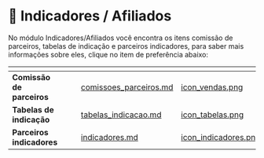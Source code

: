 # 👥 Indicadores / Afiliados

No módulo Indicadores/Afiliados você encontra os itens comissão de parceiros, tabelas de indicação e parceiros indicadores, para saber mais informações sobre eles, clique no item de preferência abaixo:

<table data-view="cards">
    <thead>
        <tr>
            <th></th>
            <th></th>
            <th></th>
            <th data-hidden data-card-target data-type="content-ref"></th>
            <th data-hidden data-card-cover data-type="files"></th>
        </tr>
    </thead>
        <tbody>
            <tr>
                <td>
                    <strong>Comissão de parceiros</strong>
                </td>
                <td></td>
                <td></td>
                <td>
                    <a href="/erp-v2/funcionalidades/indicadores_afiliados/comissoes_parceiros.md">comissoes_parceiros.md</a>
                </td>
                <td>
                    <a href="/erp-v2/assets/funcionalidades/icon_vendas.png">icon_vendas.png</a>
                </td>
            </tr>
            <tr>
                <td>
                    <strong>Tabelas de indicação</strong>
                </td>
                <td></td>
                <td></td>
                <td>
                    <a href="/erp-v2/funcionalidades/indicadores_afiliados/tabelas_indicacao.md">tabelas_indicacao.md</a>
                </td>
                <td>
                    <a href="/erp-v2/assets/funcionalidades/icon_tabelas.png">icon_tabelas.png</a>
                </td>
            </tr>
            <tr>
                <td>
                    <strong>Parceiros indicadores</strong>
                </td>
                <td></td>
                <td></td>
                <td>
                    <a href="/erp-v2/funcionalidades/parceiros/indicadores.md">indicadores.md</a>
                </td>
                <td>
                    <a href="/erp-v2/assets/funcionalidades/icon_indicadores.png">icon_indicadores.png</a>
                </td>
            </tr>
        </tbody>
</table>
